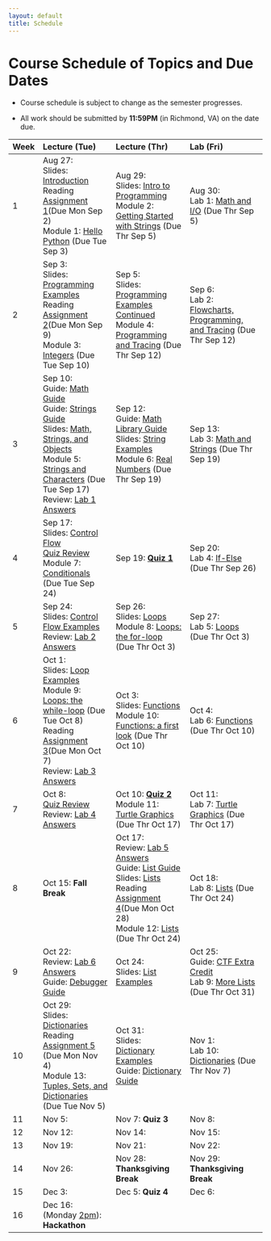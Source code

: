 ```yaml
---
layout: default
title: Schedule
---
```


# Course Schedule of Topics and Due Dates

* Course schedule is subject to change as the semester progresses. 

* All work should be submitted by **11:59PM** (in Richmond, VA) on the date due.

| Week | Lecture (Tue)                              | Lecture (Thr)                                 | Lab (Fri)                                        |
| :--- | :---                                       | :---                                          | :---                                                  |
| 1    | Aug 27:  <br />Slides: [Introduction](lectures/Lecture1_CS105.pdf)<br />Reading [Assignment 1](reading/1)(Due Mon Sep 2)<br /> Module 1: [Hello Python](module/1) (Due Tue Sep 3)               | Aug 29:  <br />Slides: [Intro to Programming](lectures/Lecture2_CS105.pdf) <br /> Module 2: [Getting Started with Strings](module/2) (Due Thr Sep 5)                                  | Aug 30:   <br />Lab 1: [Math and I/O](lab/1) (Due Thr Sep 5)                |
| 2    | Sep  3: <br />Slides: [Programming Examples](lectures/Lecture3_CS105.pdf)<br />Reading [Assignment 2](reading/2)(Due Mon Sep 9)<br /> Module 3: [Integers](module/3) (Due Tue Sep 10)    | Sep  5:    <br />Slides: [Programming Examples Continued](lectures/Lecture4_CS105.pdf)<br /> Module 4: [Programming and Tracing](module/4) (Due Thr Sep 12)  | Sep  6: <br />Lab 2: [Flowcharts, Programming, and Tracing](lab/2) (Due Thr Sep 12)         |
| 3    | Sep 10: <br />Guide: [Math Guide](guides/pymath) <br />Guide: [Strings Guide](guides/string) <br />Slides: [Math, Strings, and Objects](lectures/Lecture5_CS105.pdf) <br /> Module 5: [Strings and Characters](module/5) (Due Tue Sep 17)  <br />Review: [Lab 1 Answers](lab/70541802) | Sep 12: <br />Guide: [Math Library Guide](guides/math)  <br />Slides: [String Examples](lectures/Lecture6_CS105.pdf) <br /> Module 6: [Real Numbers](module/6) (Due Thr Sep 19)     | Sep 13: <br />Lab 3: [Math and Strings](lab/3) (Due Thr Sep 19)         |
| 4    | Sep 17: <br />Slides: [Control Flow](lectures/Lecture7_CS105.pdf)<br />[Quiz Review](/lecture/q1)  <br />Module 7: [Conditionals](module/7) (Due Tue Sep 24) | Sep 19: [**Quiz 1**](quiz/1)      | Sep 20:  <br />Lab 4: [If-Else](lab/4) (Due Thr Sep 26) |
| 5    | Sep 24: <br />Slides: [Control Flow Examples](lectures/Lecture8_CS105.pdf) <br />Review: [Lab 2 Answers](lab/49430217)   | Sep 26: <br />Slides: [Loops](lectures/Lecture9_CS105.pdf) <br />Module 8: [Loops: the for-loop](module/8) (Due Thr Oct 3)    | Sep 27: <br />Lab 5: [Loops](lab/5) (Due Thr Oct 3)          |
| 6    | Oct  1: <br />Slides: [Loop Examples](lectures/Lecture10_CS105.pdf) <br />Module 9: [Loops: the while-loop](module/9) (Due Tue Oct 8) <br />Reading [Assignment 3](reading/3)(Due Mon Oct 7) <br />Review: [Lab 3 Answers](lab/84727923)     | Oct  3: <br />Slides: [Functions](lectures/Lecture11_CS105.pdf) <br />Module 10: [Functions: a first look](module/10) (Due Thr Oct 10) | Oct  4: <br />Lab 6: [Functions](lab/6) (Due Thr Oct 10)         |
| 7    | Oct  8:<br />[Quiz Review](/lecture/q2) <br />Review: [Lab 4 Answers](lab/93741234)     | Oct 10: [**Quiz 2**](quiz/2)  <br />Module 11: [Turtle Graphics](module/11) (Due Thr Oct 17)   | Oct 11: <br />Lab 7: [Turtle Graphics](lab/7) (Due Thr Oct 17)         |
| 8    | Oct 15: **Fall Break**     | Oct 17: <br />Review: [Lab 5 Answers](lab/46294911) <br />Guide: [List Guide](guides/list) <br />Slides: [Lists](lectures/Lecture15_CS105.pdf)<br />Reading [Assignment 4](reading/4)(Due Mon Oct 28)<br />Module 12: [Lists](module/12) (Due Thr Oct 24) | Oct 18: <br />Lab 8: [Lists](lab/8) (Due Thr Oct 24) |
| 9    | Oct 22:<br />Review: [Lab 6 Answers](lab/12831237) <br />Guide: [Debugger Guide](guides/debug)      | Oct 24: <br />Slides: [List Examples](lectures/Lecture16_CS105.pdf)     | Oct 25: <br />Guide: [CTF Extra Credit](guides/ctf) <br />Lab 9: [More Lists](lab/9) (Due Thr Oct 31)         |
| 10   | Oct 29: <br />Slides: [Dictionaries](lectures/Lecture17_CS105.pdf) <br />Reading [Assignment 5](reading/5) (Due Mon Nov 4)<br />Module 13: [Tuples, Sets, and Dictionaries](module/13) (Due Tue Nov 5)    | Oct 31:   <br />Slides: [Dictionary Examples](lectures/Lecture18_CS105.pdf)<br />Guide: [Dictionary Guide](guides/dictionary)  | Nov  1: <br />Lab 10: [Dictionaries](lab/10) (Due Thr Nov 7)         |
| 11   | Nov  5:     | Nov  7: **Quiz 3**     | Nov  8:          |
| 12   | Nov 12:     | Nov 14:      | Nov 15:          |
| 13   | Nov 19:     | Nov 21:      | Nov 22:          |
| 14   | Nov 26:     | Nov 28: **Thanksgiving Break**      | Nov 29: **Thanksgiving Break**         |
| 15   | Dec  3:     | Dec  5: **Quiz 4**      | Dec  6:          |
| 16   | Dec 16: (Monday <u>2pm</u>):<br /> **Hackathon**     |             |                        |









